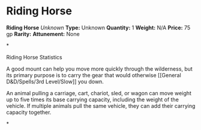 # Riding Horse

**Riding Horse**
_Unknown_
**Type:** Unknown
**Quantity:** 1
**Weight:** N/A
**Price:** 75 gp
**Rarity:** 
**Attunement:** None

*<p>Riding Horse Statistics

A good mount can help you move more quickly through the wilderness, but its primary purpose is to carry the gear that would otherwise [[General D&D/Spells/3rd Level/Slow]] you down.

An animal pulling a carriage, cart, chariot, sled, or wagon can move weight up to five times its base carrying capacity, including the weight of the vehicle. If multiple animals pull the same vehicle, they can add their carrying capacity together.</p>*